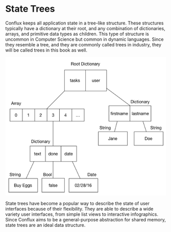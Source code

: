 # State Trees

Conflux keeps all application state in a tree-like structure. These structures typically have a dictionary at their root, and any combination of dictionaries, arrays, and primitive data types as children. This type of structure is uncommon in Computer Science but common in dynamic languages. Since they resemble a tree, and they are commonly called trees in industry, they will be called trees in this book as well.

![A state tree for a simple task management application](diagrams/state-tree.png)

State trees have become a popular way to describe the state of user interfaces because of their flexibility. They are able to describe a wide variety user interfaces, from simple list views to interactive infographics. Since Conflux aims to be a general-purpose abstraction for shared memory, state trees are an ideal data structure.
